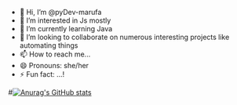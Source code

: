 - 👋 Hi, I’m @pyDev-marufa
- 👀 I’m interested in Js mostly
- 🌱 I’m currently learning Java
- 💞️ I’m looking to collaborate on numerous interesting projects like automating things
- 📫 How to reach me...
- 😄 Pronouns: she/her
- ⚡ Fun fact: ...!

<!---
pyDev-marufa/pyDev-marufa is a ✨ special ✨ repository because its `README.md` (this file) appears on your GitHub profile.
You can click the Preview link to take a look at your changes.
--->
#[![Anurag's GitHub stats](https://github-readme-stats.vercel.app/api?username=pyDev-marufa)](https://github.com/anuraghazra/github-readme-stats)
